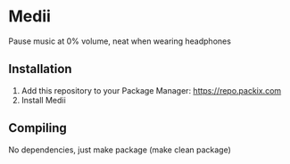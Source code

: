 # Medii
Pause music at 0% volume, neat when wearing headphones

## Installation
1. Add this repository to your Package Manager: https://repo.packix.com
2. Install Medii

## Compiling
No dependencies, just make package (make clean package)
